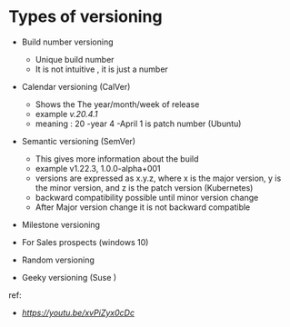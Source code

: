 # Types of versioning
- Build number versioning
    - Unique build number  
    - It is not intuitive , it is just a number  
- Calendar versioning (CalVer)
    - Shows the The year/month/week of release 
    - example _v.20.4.1_   
    - meaning : 20 -year 4 -April 1 is patch number (Ubuntu)
- Semantic versioning (SemVer)
    - This gives more information about the build   
    - example v1.22.3, 1.0.0-alpha+001
    - versions are expressed as x.y.z, where x is the major version, y is the minor version, and z is the patch version (Kubernetes)
    - backward compatibility possible until minor version change 
    - After Major version change it is not backward compatible 

- Milestone versioning
 - For Sales prospects (windows 10)
- Random versioning
- Geeky versioning  (Suse )

ref: 
 - _https://youtu.be/xvPiZyx0cDc_

